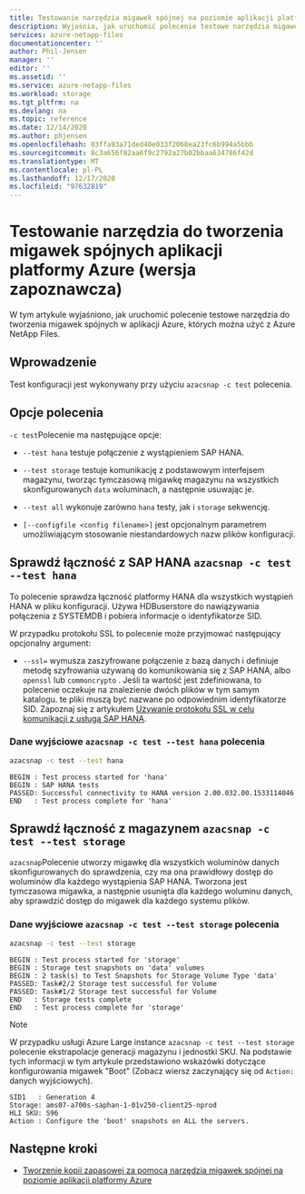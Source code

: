 ```yaml
---
title: Testowanie narzędzia migawek spójnej na poziomie aplikacji platformy Azure dla Azure NetApp Files | Microsoft Docs
description: Wyjaśnia, jak uruchomić polecenie testowe narzędzia migawek spójnej na platformie Azure, których można użyć z Azure NetApp Files.
services: azure-netapp-files
documentationcenter: ''
author: Phil-Jensen
manager: ''
editor: ''
ms.assetid: ''
ms.service: azure-netapp-files
ms.workload: storage
ms.tgt_pltfrm: na
ms.devlang: na
ms.topic: reference
ms.date: 12/14/2020
ms.author: phjensen
ms.openlocfilehash: 03ffa93a71ded40e033f2068ea23fc6b994a5bbb
ms.sourcegitcommit: 8c3a656f82aa6f9c2792a27b02bbaa634786f42d
ms.translationtype: MT
ms.contentlocale: pl-PL
ms.lasthandoff: 12/17/2020
ms.locfileid: "97632819"
---
```

# <a name="test-azure-application-consistent-snapshot-tool-preview"></a>Testowanie narzędzia do tworzenia migawek spójnych aplikacji platformy Azure (wersja zapoznawcza)

W tym artykule wyjaśniono, jak uruchomić polecenie testowe narzędzia do tworzenia migawek spójnych w aplikacji Azure, których można użyć z Azure NetApp Files.

## <a name="introduction"></a>Wprowadzenie

Test konfiguracji jest wykonywany przy użyciu `azacsnap -c test` polecenia.

## <a name="command-options"></a>Opcje polecenia

`-c test`Polecenie ma następujące opcje:

- `--test hana`  testuje połączenie z wystąpieniem SAP HANA.

- `--test storage` testuje komunikację z podstawowym interfejsem magazynu, tworząc tymczasową migawkę magazynu na wszystkich skonfigurowanych `data` woluminach, a następnie usuwając je. 

- `--test all` wykonuje zarówno `hana` testy, jak i `storage` sekwencję.

- `[--configfile <config filename>]` jest opcjonalnym parametrem umożliwiającym stosowanie niestandardowych nazw plików konfiguracji.

## <a name="check-connectivity-with-sap-hana-azacsnap--c-test---test-hana"></a>Sprawdź łączność z SAP HANA `azacsnap -c test --test hana`

To polecenie sprawdza łączność platformy HANA dla wszystkich wystąpień HANA w pliku konfiguracji. Używa HDBuserstore do nawiązywania połączenia z SYSTEMDB i pobiera informacje o identyfikatorze SID.

W przypadku protokołu SSL to polecenie może przyjmować następujący opcjonalny argument:

- `--ssl=` wymusza zaszyfrowane połączenie z bazą danych i definiuje metodę szyfrowania używaną do komunikowania się z SAP HANA, albo `openssl` lub `commoncrypto` . Jeśli ta wartość jest zdefiniowana, to polecenie oczekuje na znalezienie dwóch plików w tym samym katalogu. te pliki muszą być nazwane po odpowiednim identyfikatorze SID. Zapoznaj się z artykułem [Używanie protokołu SSL w celu komunikacji z usługą SAP HANA](azacsnap-installation.md#using-ssl-for-communication-with-sap-hana).

### <a name="output-of-the-azacsnap--c-test---test-hana-command"></a>Dane wyjściowe `azacsnap -c test --test hana` polecenia

```bash
azacsnap -c test --test hana
```

```output
BEGIN : Test process started for 'hana'
BEGIN : SAP HANA tests
PASSED: Successful connectivity to HANA version 2.00.032.00.1533114046
END   : Test process complete for 'hana'
```

## <a name="check-connectivity-with-storage-azacsnap--c-test---test-storage"></a>Sprawdź łączność z magazynem `azacsnap -c test --test storage`

`azacsnap`Polecenie utworzy migawkę dla wszystkich woluminów danych skonfigurowanych do sprawdzenia, czy ma ona prawidłowy dostęp do woluminów dla każdego wystąpienia SAP HANA. Tworzona jest tymczasowa migawka, a następnie usunięta dla każdego woluminu danych, aby sprawdzić dostęp do migawek dla każdego systemu plików.

### <a name="output-of-the-azacsnap--c-test---test-storage-command"></a>Dane wyjściowe `azacsnap -c test --test storage` polecenia

```bash
azacsnap -c test --test storage
```

```output
BEGIN : Test process started for 'storage'
BEGIN : Storage test snapshots on 'data' volumes
BEGIN : 2 task(s) to Test Snapshots for Storage Volume Type 'data'
PASSED: Task#2/2 Storage test successful for Volume
PASSED: Task#1/2 Storage test successful for Volume
END   : Storage tests complete
END   : Test process complete for 'storage'
```

> [!NOTE]
> W przypadku usługi Azure Large instance `azacsnap -c test --test storage` polecenie ekstrapolacje generacji magazynu i jednostki SKU.  Na podstawie tych informacji w tym artykule przedstawiono wskazówki dotyczące konfigurowania migawek "Boot" (Zobacz wiersz zaczynający się od `Action:` danych wyjściowych).

```output
SID1   : Generation 4
Storage: ams07-a700s-saphan-1-01v250-client25-nprod
HLI SKU: S96
Action : Configure the 'boot' snapshots on ALL the servers.
```

## <a name="next-steps"></a>Następne kroki

- [Tworzenie kopii zapasowej za pomocą narzędzia migawek spójnej na poziomie aplikacji platformy Azure](azacsnap-cmd-ref-backup.md)
